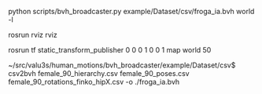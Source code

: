 python scripts/bvh_broadcaster.py example/Dataset/csv/froga_ia.bvh world -l

rosrun rviz rviz

rosrun tf static_transform_publisher 0 0 0 1 0 0 1  map world 50


~/src/valu3s/human_motions/bvh_broadcaster/example/Dataset/csv$ csv2bvh female_90_hierarchy.csv female_90_poses.csv female_90_rotations_finko_hipX.csv  -o ./froga_ia.bvh
